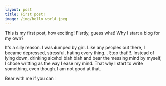 ```yaml
---
layout: post
title: First post!
image: /img/hello_world.jpeg
---
```


This is my first post, how exciting! 
Fisrtly, guess what! Why I start a blog for my own?



It's a silly reason. I was dumped by girl. Like any peoples out there, I became depressed, stressful, hating every thing... Stop that!!!. Instead of lying down, drinking alcohol blah blah and bear the messing mind by myself, I chose writting as the way I ease my mind. 
That why I start to write something, even thought I am not good at that.

Bear with me if you can !



